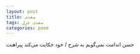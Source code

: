 ```yaml
---
layout: post
title: سعدی
tags: سعدی غزل
categories: poem
---
```


حسن اندامت نمی‌گویم به شرح / خود حکایت می‌کند پیراهنت
